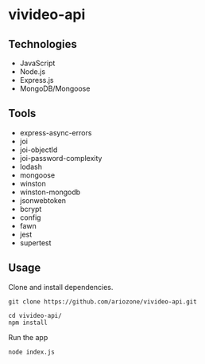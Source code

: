 # vivideo-api

## Technologies
- JavaScript
- Node.js
- Express.js
- MongoDB/Mongoose

## Tools
- express-async-errors
- joi
- joi-objectId
- joi-password-complexity
- lodash
- mongoose
- winston
- winston-mongodb
- jsonwebtoken
- bcrypt
- config
- fawn
- jest
- supertest

## Usage
Clone and install dependencies.
```
git clone https://github.com/ariozone/vivideo-api.git

cd vivideo-api/
npm install
```
Run the app
```
node index.js
